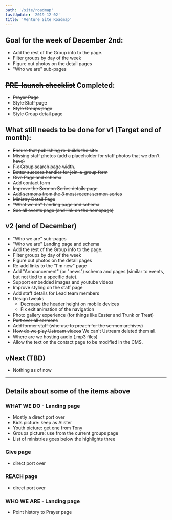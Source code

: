 ```yaml
---
path: '/site/roadmap'
lastUpdate: '2019-12-02'
title: 'Venture Site Roadmap'
---
```


## Goal for the week of December 2nd:

-   Add the rest of the Group info to the page.
-   Filter groups by day of the week
-   Figure out photos on the detail pages
-   "Who we are" sub-pages

## ~~PRE-launch checklist~~ Completed:

-   ~~Prayer Page~~
-   ~~Style Staff page~~
-   ~~Style Groups page~~
-   ~~Style Group detail page~~

## What still needs to be done for v1 (Target end of month):

-   ~~Ensure that publishing re-builds the site.~~
-   ~~Missing staff photos (add a placeholder for staff photos that we don't have)~~
-   ~~Fix Group search page width.~~
-   ~~Better success handler for join-a-group form~~
-   ~~Give Page and schema~~
-   ~~Add contact form~~
-   ~~Improve the Sermon Series details page~~
-   ~~Add sermons from the 8 most recent sermon series~~
-   ~~Ministry Detail Page~~
-   ~~"What we do" Landing page and schema~~
-   ~~See all events page (and link on the homepage)~~

## v2 (end of December)

-   "Who we are" sub-pages
-   "Who we are" Landing page and schema
-   Add the rest of the Group info to the page.
-   Filter groups by day of the week
-   Figure out photos on the detail pages
-   Re-add links to the "I'm new" page
-   Add "Announcement" (or "news") schema and pages (similar to events, but not tied to a specific date).
-   Support embedded images and youtube videos
-   Improve styling on the staff page
-   Add staff details for Lead team members
-   Design tweaks
    -   Decrease the header height on mobile devices
    -   Fix exit animation of the navigation
-   Photo gallery experience (for things like Easter and Trunk or Treat)
-   ~~Port over all sermons~~
-   ~~Add former staff (who use to preach for the sermon archives)~~
-   ~~How do we play Ustream videos~~ We can't Ustream deleted them all.
-   Where are we hosting audio (.mp3 files)
-   Allow the text on the contact page to be modified in the CMS.

## vNext (TBD)

-   Nothing as of now

---

## Details about some of the items above

### WHAT WE DO - Landing page

-   Mostly a direct port over
-   Kids picture: keep as Alister
-   Youth picture: get one from Tony
-   Groups picture: use from the current groups page
-   List of ministries goes below the highlights three

### Give page

-   direct port over

### REACH page

-   direct port over

### WHO WE ARE - Landing page

-   Point history to Prayer page
